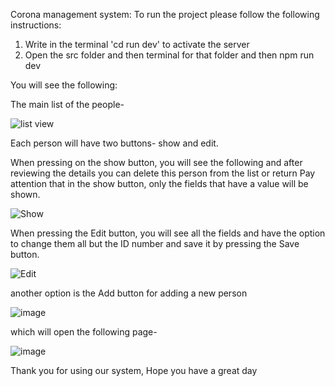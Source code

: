 Corona management system:
To run the project please follow the following instructions:

1. Write in the terminal 'cd run dev' to activate the server
2. Open the src folder and then terminal for that folder and then npm run dev 

You will see the following:

The main list of the people-

![list view](https://github.com/MiriOrdentlich/Hadasim/assets/117092363/cf00a7ec-a256-449c-b450-7738b64abfd1)

Each person will have two buttons- show and edit.

When pressing on the show button, you will see the following and after reviewing the details you can delete this person from the list or return
Pay attention that in the show button, only the fields that have a value will be shown.


![Show](https://github.com/MiriOrdentlich/Hadasim/assets/117092363/f42d9093-7c93-433b-a144-354e648e202d)


When pressing the Edit button, you will see all the fields and have the option to change them all but the ID number and save it by pressing the Save button.


![Edit](https://github.com/MiriOrdentlich/Hadasim/assets/117092363/38e8d82a-d742-42ca-99ee-33e45eece969)


another option is the Add button for adding a new person

![image](https://github.com/MiriOrdentlich/Hadasim/assets/117092363/5831c6e3-0b6d-417b-8f13-339e66d31621)


which will open the following page-

![image](https://github.com/MiriOrdentlich/Hadasim/assets/117092363/0cf95c9a-4f45-4651-b007-a235dcfb1b62)


Thank you for using our system,
Hope you have a great day
